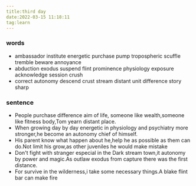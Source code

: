 ```yaml
---
title:third day
date:2022-03-15 11:18:11
tag:learn
---
```

### words
 - ambassador  institute  energetic  purchase  pump  tropospheric  scuffle  tremble  beware  annoyance
 - abduction  exodus  suspend  flint  prominence  physiology  exposure  acknowledge  session  crush
 - correct  autonomy  descend  crust   stream  distant  unit  difference story  sharp 
### sentence
 - People purchase difference aim of life, someone like wealth,someone like fitness body,Tom yearn distant place.
 - When growing day by day energetic in physiology and psychiatry more stronger,he become an autonomy chief of himself.
 - His parent know what happen about he,help he as possible as them can do.Not limit his grow,as other juveniles he would make mistake
 - Don't fight with stranger especial in the Dark stream town,it autonomy by power and magic.As outlaw exodus from capture there was the first distance.
 - For survive in the wilderness,i take some necessary things.A blake flint bar can make fire